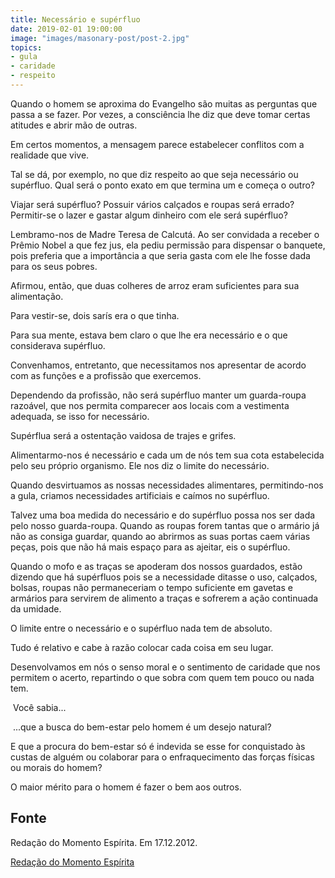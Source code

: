 ```yaml
---
title: Necessário e supérfluo
date: 2019-02-01 19:00:00
image: "images/masonary-post/post-2.jpg"
topics: 
- gula
- caridade
- respeito
---
```



Quando o homem se aproxima do Evangelho são muitas as perguntas que passa a se
fazer. Por vezes, a consciência lhe diz que deve tomar certas atitudes e abrir
mão de outras.

Em certos momentos, a mensagem parece estabelecer conflitos com a realidade que
vive.

Tal se dá, por exemplo, no que diz respeito ao que seja necessário ou
supérfluo. Qual será o ponto exato em que termina um e começa o outro?

Viajar será supérfluo? Possuir vários calçados e roupas será errado?
Permitir-se o lazer e gastar algum dinheiro com ele será supérfluo?

Lembramo-nos de Madre Teresa de Calcutá. Ao ser convidada a receber o Prêmio
Nobel a que fez jus, ela pediu permissão para dispensar o banquete, pois
preferia que a importância a que seria gasta com ele lhe fosse dada para os
seus pobres.

Afirmou, então, que duas colheres de arroz eram suficientes para sua
alimentação.

Para vestir-se, dois sarís era o que tinha.

Para sua mente, estava bem claro o que lhe era necessário e o que considerava
supérfluo.

Convenhamos, entretanto, que necessitamos nos apresentar de acordo com as
funções e a profissão que exercemos.

Dependendo da profissão, não será supérfluo manter um guarda-roupa razoável,
que nos permita comparecer aos locais com a vestimenta adequada, se isso for
necessário.

Supérflua será a ostentação vaidosa de trajes e grifes.

Alimentarmo-nos é necessário e cada um de nós tem sua cota estabelecida pelo
seu próprio organismo. Ele nos diz o limite do necessário.

Quando desvirtuamos as nossas necessidades alimentares, permitindo-nos a gula,
criamos necessidades artificiais e caímos no supérfluo.

Talvez uma boa medida do necessário e do supérfluo possa nos ser dada pelo
nosso guarda-roupa. Quando as roupas forem tantas que o armário já não as
consiga guardar, quando ao abrirmos as suas portas caem várias peças, pois que
não há mais espaço para as ajeitar, eis o supérfluo.

Quando o mofo e as traças se apoderam dos nossos guardados, estão dizendo que
há supérfluos pois se a necessidade ditasse o uso, calçados, bolsas, roupas não
permaneceriam o tempo suficiente em gavetas e armários para servirem de
alimento a traças e sofrerem a ação continuada da umidade.

O limite entre o necessário e o supérfluo nada tem de absoluto.

Tudo é relativo e cabe à razão colocar cada coisa em seu lugar.

Desenvolvamos em nós o senso moral e o sentimento de caridade que nos permitem
o acerto, repartindo o que sobra com quem tem pouco ou nada tem.

 Você sabia...

 ...que a busca do bem-estar pelo homem é um desejo natural?

E que a procura do bem-estar só é indevida se esse for conquistado às custas de
alguém ou colaborar para o enfraquecimento das forças físicas ou morais do
homem?

O maior mérito para o homem é fazer o bem aos outros.
 

## Fonte
Redação do Momento Espírita.
Em 17.12.2012.



[Redação do Momento Espírita](http://www.momento.com.br/pt/ler_texto.php?id=3701)
